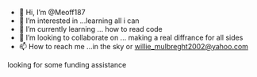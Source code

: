 - 👋 Hi, I’m @Meoff187
- 👀 I’m interested in ...learning all i can 
- 🌱 I’m currently learning ... how to read code 
- 💞️ I’m looking to collaborate on ... making a real diffrance for all sides 
- 📫 How to reach me ...in the sky or willie_mulbreght2002@yahoo.com

<!---
Meoff187/Meoff187 is a ✨ special ✨ repository because its `README.md` (this file) appears on your GitHub profile.
You can click the Preview link to take a look at your changes.
--->
 looking for some funding assistance
